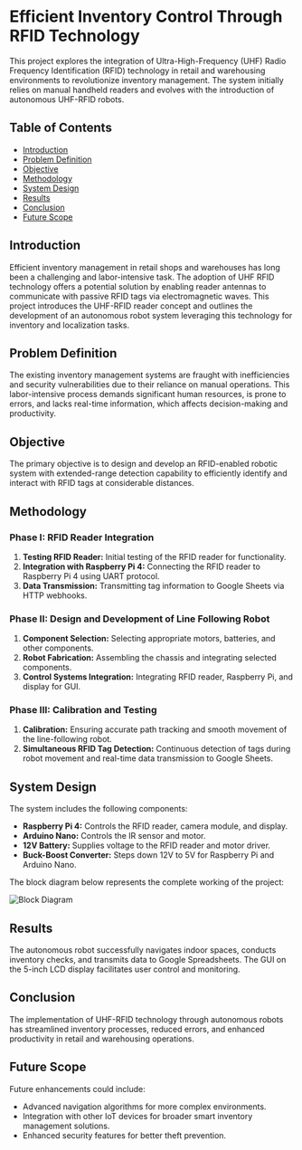 # Efficient Inventory Control Through RFID Technology

This project explores the integration of Ultra-High-Frequency (UHF) Radio Frequency Identification (RFID) technology in retail and warehousing environments to revolutionize inventory management. The system initially relies on manual handheld readers and evolves with the introduction of autonomous UHF-RFID robots.

## Table of Contents

- [Introduction](#introduction)
- [Problem Definition](#problem-definition)
- [Objective](#objective)
- [Methodology](#methodology)
- [System Design](#system-design)
- [Results](#results)
- [Conclusion](#conclusion)
- [Future Scope](#future-scope)


## Introduction

Efficient inventory management in retail shops and warehouses has long been a challenging and labor-intensive task. The adoption of UHF RFID technology offers a potential solution by enabling reader antennas to communicate with passive RFID tags via electromagnetic waves. This project introduces the UHF-RFID reader concept and outlines the development of an autonomous robot system leveraging this technology for inventory and localization tasks.

## Problem Definition

The existing inventory management systems are fraught with inefficiencies and security vulnerabilities due to their reliance on manual operations. This labor-intensive process demands significant human resources, is prone to errors, and lacks real-time information, which affects decision-making and productivity. 

## Objective

The primary objective is to design and develop an RFID-enabled robotic system with extended-range detection capability to efficiently identify and interact with RFID tags at considerable distances.

## Methodology

### Phase I: RFID Reader Integration
1. **Testing RFID Reader:** Initial testing of the RFID reader for functionality.
2. **Integration with Raspberry Pi 4:** Connecting the RFID reader to Raspberry Pi 4 using UART protocol.
3. **Data Transmission:** Transmitting tag information to Google Sheets via HTTP webhooks.

### Phase II: Design and Development of Line Following Robot
1. **Component Selection:** Selecting appropriate motors, batteries, and other components.
2. **Robot Fabrication:** Assembling the chassis and integrating selected components.
3. **Control Systems Integration:** Integrating RFID reader, Raspberry Pi, and display for GUI.

### Phase III: Calibration and Testing
1. **Calibration:** Ensuring accurate path tracking and smooth movement of the line-following robot.
2. **Simultaneous RFID Tag Detection:** Continuous detection of tags during robot movement and real-time data transmission to Google Sheets.

## System Design

The system includes the following components:
- **Raspberry Pi 4:** Controls the RFID reader, camera module, and display.
- **Arduino Nano:** Controls the IR sensor and motor.
- **12V Battery:** Supplies voltage to the RFID reader and motor driver.
- **Buck-Boost Converter:** Steps down 12V to 5V for Raspberry Pi and Arduino Nano.

The block diagram below represents the complete working of the project:

![Block Diagram]([path/to/block-diagram.png](https://github.com/Dhanush-b/Efficient-Inventory-Control-Through-RFID-Technology/assets/83268895/ee8b3b75-04ce-4b61-93ae-e9a562f95667))


## Results

The autonomous robot successfully navigates indoor spaces, conducts inventory checks, and transmits data to Google Spreadsheets. The GUI on the 5-inch LCD display facilitates user control and monitoring.

## Conclusion

The implementation of UHF-RFID technology through autonomous robots has streamlined inventory processes, reduced errors, and enhanced productivity in retail and warehousing operations.

## Future Scope

Future enhancements could include:
- Advanced navigation algorithms for more complex environments.
- Integration with other IoT devices for broader smart inventory management solutions.
- Enhanced security features for better theft prevention.


